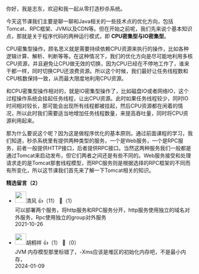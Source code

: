 你好，我是志东，欢迎和我一起从零打造秒杀系统。

今天这节课我们主要是聊一聊和Java相关的一些技术点的优化方向，包括Tomcat、RPC框架、JVM以及CDN等。但在开始之前呢，我们先来说个基本知识点，那就是关于程序代码的两种运行模式，即 **CPU密集型与IO密集型**。

CPU密集型操作，顾名思义就是需要持续依赖CPU资源来执行的操作，比如各种逻辑计算、解析、判断等等。在这种情况下，我们的优化方向是尽可能地利用多核CPU资源，并且避免让CPU做无效的切换，因为CPU已经在不停地工作了，谁来干都一样，同时切换CPU还浪费资源。所以这个时候，我们最好让任务线程数和CPU核数保持一致，从而最大限度地利用CPU资源。

和CPU密集型操作相对的，就是IO密集型操作了，比如磁盘IO或者网络IO，这个过程操作系统会挂起任务线程，让出CPU资源。此时如果任务线程较少，同时IO时间相对较长，那可能会出现所有线程都被挂起，然后CPU资源都在闲着的情况，所以此时我们需要适当地增加任务线程数量，来提高吞吐量，同时将CPU资源利用起来。

那为什么要说这个呢？因为这是做程序优化的基本原则。通过前面课程的学习，我们知道，秒杀系统里有提供两种类型的服务，一个是Web服务，一个是RPC服务，前者一般提供HTTP接口，后者提供RPC接口。当然这两种服务我们一般都是通过Tomcat来启动发布，但它们两者之间还是有些不同的。Web服务接受和处理请求走的是Tomcat那套线程模型，而RPC服务则是根据选择的RPC框架的不同而有所变化，所以这节课我们首先来了解一下Tomcat相关的知识。
<div><strong>精选留言（2）</strong></div><ul>
<li><img src="https://static001.geekbang.org/account/avatar/00/17/87/be/7466bf26.jpg" width="30px"><span>清风</span> 👍（11） 💬（1）<div>可以部署两个服务，将http服务和RPC服务分开，http服务使用独立的域名对外服务，Rpc使用独立的group对外服务</div>2021-10-26</li><br/><li><img src="" width="30px"><span>胡桐祥</span> 👍（1） 💬（0）<div>JVM 内存模型那里标错了，-Xms应该是堆区的初始化内存吧，不是最小内存，</div>2024-01-09</li><br/>
</ul>